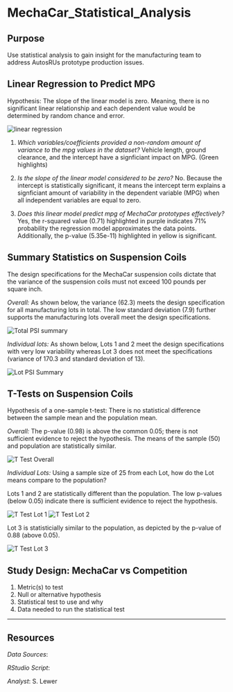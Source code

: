 # MechaCar_Statistical_Analysis

## Purpose
Use statistical analysis to gain insight for the manufacturing team to address AutosRUs prototype production issues.

## Linear Regression to Predict MPG
Hypothesis:  The slope of the linear model is zero.  Meaning, there is no significant linear relationship and each dependent value would be determined by random chance and error.

![linear regression](https://user-images.githubusercontent.com/90986041/147829110-e48d3283-5b9f-4d6b-8e0e-a5426c1d25da.png)

1. _Which variables/coefficients provided a non-random amount of variance to the mpg values in the dataset?_ Vehicle length, ground clearance, and the intercept have a signficiant impact on MPG. (Green highlights)

2. _Is the slope of the linear model considered to be zero?_ No. Because the intercept is statistically significant, it means the intercept term explains a signficiant amount of variability in the dependent variable (MPG) when all independent variables are equal to zero.

3. _Does this linear model predict mpg of MechaCar prototypes effectively?_ Yes, the r-squared value (0.71) highlighted in purple indicates 71% probability the regression model approximates the data points. Additionally, the p-value (5.35e-11) highlighted in yellow is significant.

## Summary Statistics on Suspension Coils

The design specifications for the MechaCar suspension coils dictate that the variance of the suspension coils must not exceed 100 pounds per square inch. 

_Overall:_  As shown below, the variance (62.3) meets the design specification for all manufacturing lots in total. The low standard deviation (7.9) further supports the manufacturing lots overall meet the design specifications.

![Total PSI summary](https://user-images.githubusercontent.com/90986041/147831873-7a9e2bef-d7fd-4c19-8821-ccb4f8577f97.png)

_Individual lots:_  As shown below, Lots 1 and 2 meet the design specifications with very low variability whereas Lot 3 does not meet the specifications (variance of 170.3 and standard deviation of 13).

![Lot PSI Summary](https://user-images.githubusercontent.com/90986041/147831966-10fc9ec8-92ea-4d39-8d1e-69fa25a742b7.png)

## T-Tests on Suspension Coils
Hypothesis of a one-sample t-test:  There is no statistical difference between the sample mean and the population mean.

_Overall:_ The p-value (0.98) is above the common 0.05; there is not sufficient evidence to reject the hypothesis.  The means of the sample (50) and population are statistically similar.

![T Test Overall](https://user-images.githubusercontent.com/90986041/147833457-c11caf2e-2e15-4af9-8806-6218755c2f98.png)

_Individual Lots:_ Using a sample size of 25 from each Lot, how do the Lot means compare to the population?

Lots 1 and 2 are statistically different than the population.  The low p-values (below 0.05) indicate there is sufficient evidence to reject the hypothesis. 

![T Test Lot 1](https://user-images.githubusercontent.com/90986041/147834368-ebbc1b7a-f01d-42c0-83ee-6e44b1e6dec8.png)
![T Test Lot 2](https://user-images.githubusercontent.com/90986041/147834370-ee9bfc5e-4403-4a38-90a4-59c78b3d4fd0.png)

Lot 3 is statisticially similar to the population, as depicted by the p-value of 0.88 (above 0.05). 

![T Test Lot 3](https://user-images.githubusercontent.com/90986041/147834615-1772dc64-22a2-42c3-b2ae-9cd8e9ca4e63.png)

## Study Design: MechaCar vs Competition

1. Metric(s) to test
2. Null or alternative hypothesis
3. Statistical test to use and why
4. Data needed to run the statistical test

___
## Resources
_Data Sources_:

_RStudio Script_: 

_Analyst_: S. Lewer
